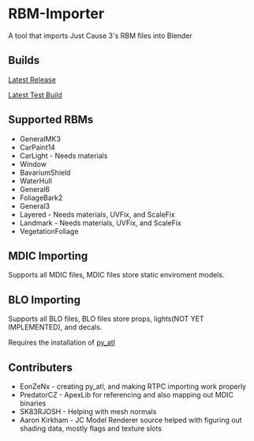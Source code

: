 # RBM-Importer
A tool that imports Just Cause 3's RBM files into Blender
## Builds
[Latest Release](https://github.com/Brooen/RBM-Importer/releases/latest "Latest Release")

[Latest Test Build](https://github.com/Brooen/RBM-Importer/raw/refs/heads/main/io_import_rbm.zip "Latest Test Build")
## Supported RBMs
- GeneralMK3
- CarPaint14
- CarLight - Needs materials
- Window
- BavariumShield
- WaterHull
- General6
- FoliageBark2
- General3
- Layered - Needs materials, UVFix, and ScaleFix
- Landmark - Needs materials, UVFix, and ScaleFix
- VegetationFoliage
## MDIC Importing
Supports all MDIC files, MDIC files store static enviroment models.
## BLO Importing
Supports all BLO files, BLO files store props, lights(NOT YET IMPLEMENTED), and decals.

Requires the installation of [py_atl](https://github.com/EonZeNx/py-atl "py_atl")
## Contributers
- EonZeNx - creating py_atl, and making RTPC importing work properly
- PredatorCZ - ApexLib for referencing and also mapping out MDIC binaries
- SK83RJOSH - Helping with mesh normals
- Aaron Kirkham - JC Model Renderer source helped with figuring out shading data, mostly flags and texture slots
